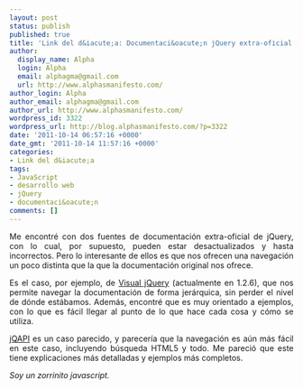 ```yaml
---
layout: post
status: publish
published: true
title: 'Link del d&iacute;a: Documentaci&oacute;n jQuery extra-oficial'
author:
  display_name: Alpha
  login: Alpha
  email: alphagma@gmail.com
  url: http://www.alphasmanifesto.com/
author_login: Alpha
author_email: alphagma@gmail.com
author_url: http://www.alphasmanifesto.com/
wordpress_id: 3322
wordpress_url: http://blog.alphasmanifesto.com/?p=3322
date: '2011-10-14 06:57:16 +0000'
date_gmt: '2011-10-14 11:57:16 +0000'
categories:
- Link del d&iacute;a
tags:
- JavaScript
- desarrollo web
- jQuery
- documentaci&oacute;n
comments: []
---
```

<p style="text-align: justify;">Me encontr&eacute; con dos fuentes de documentaci&oacute;n extra-oficial de jQuery, con lo cual, por supuesto, pueden estar desactualizados y hasta incorrectos. Pero lo interesante de ellos es que nos ofrecen una navegaci&oacute;n un poco distinta que la que la documentaci&oacute;n original nos ofrece.</p>
<p style="text-align: justify;">Es el caso, por ejemplo, de <a href="http://visualjquery.com/">Visual jQuery</a>&nbsp;(actualmente en 1.2.6), que nos permite navegar la documentaci&oacute;n de forma jer&aacute;rquica, sin perder el nivel de d&oacute;nde est&aacute;bamos. Adem&aacute;s, encontr&eacute; que es muy orientado a ejemplos, con lo que es f&aacute;cil llegar al punto de lo que hace cada cosa y c&oacute;mo se utiliza.</p>
<p style="text-align: justify;"><a href="http://jqapi.com/">jQAPI</a> es un caso parecido, y parecer&iacute;a que la navegaci&oacute;n es a&uacute;n m&aacute;s f&aacute;cil en este caso, incluyendo b&uacute;squeda HTML5 y todo. Me pareci&oacute; que este tiene explicaciones m&aacute;s detalladas y ejemplos m&aacute;s completos.</p>
<p style="text-align: justify;"><em>Soy un zorrinito javascript.</em></p>

